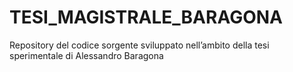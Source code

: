 # TESI_MAGISTRALE_BARAGONA
Repository del codice sorgente sviluppato nell’ambito della tesi sperimentale di Alessandro Baragona
